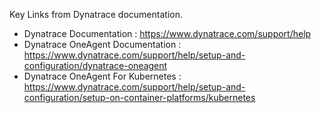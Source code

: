 Key Links from Dynatrace documentation. 
  - Dynatrace Documentation : https://www.dynatrace.com/support/help
  - Dynatrace OneAgent Documentation : https://www.dynatrace.com/support/help/setup-and-configuration/dynatrace-oneagent 
  - Dynatrace OneAgent For Kubernetes : https://www.dynatrace.com/support/help/setup-and-configuration/setup-on-container-platforms/kubernetes 


